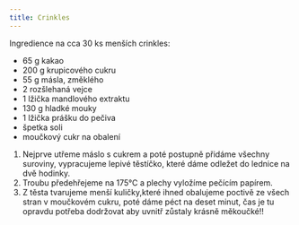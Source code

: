 ```yaml
---
title: Crinkles
---
```


Ingredience na cca 30 ks menších crinkles:

* 65 g kakao
* 200 g krupicového cukru
* 55 g másla, změklého
* 2 rozšlehaná vejce
* 1 lžička mandlového extraktu
* 130 g hladké mouky
* 1 lžička prášku do pečiva
* špetka soli
* moučkový cukr na obalení

1. Nejprve utřeme máslo s cukrem a poté postupně přidáme všechny suroviny, vypracujeme lepivé těstíčko, které dáme odležet do lednice na dvě hodinky.
2. Troubu předehřejeme na 175°C a plechy vyložíme pečícím papírem.
3. Z těsta tvarujeme menší kuličky,které ihned obalujeme poctivě ze všech stran v moučkovém cukru, poté dáme péct na deset minut, čas je tu opravdu potřeba dodržovat aby uvnitř zůstaly krásně měkoučké!!